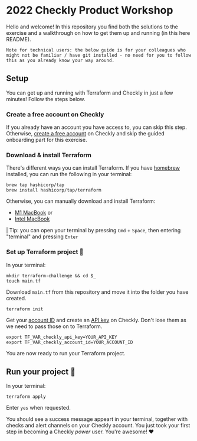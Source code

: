 # 2022 Checkly Product Workshop 

Hello and welcome! In this repository you find both the solutions to the exercise and a walkthrough on how to get them up and running (in this here README).

`
Note for technical users: the below guide is for your colleagues who might not be familiar / have git installed - no need for you to follow this as you already know your way around.
`

## Setup

You can get up and running with Terraform and Checkly in just a few minutes! Follow the steps below.

### Create a free account on Checkly

If you already have an account you have access to, you can skip this step. Otherwise, [create a free account](https://app.checklyhq.com/signup) on Checkly and skip the guided onboarding part for this exercise.

### Download & install Terraform

There's different ways you can install Terraform.
If you have [homebrew](https://brew.sh/) installed, you can run the following in your terminal:

```
brew tap hashicorp/tap
brew install hashicorp/tap/terraform
```

Otherwise, you can manually download and install Terraform:

* [M1 MacBook](https://releases.hashicorp.com/terraform/1.3.1/terraform_1.3.1_darwin_arm64.zip) or
* [Intel MacBook](https://releases.hashicorp.com/terraform/1.3.1/terraform_1.3.1_darwin_amd64.zip)

| Tip: you can open your terminal by pressing `Cmd` + `Space`, then entering "terminal" and pressing `Enter`

### Set up Terraform project :flight_departure:	

In your terminal:

```
mkdir terraform-challenge && cd $_
touch main.tf
```

Download `main.tf` from this repository and move it into the folder you have created.

```
terraform init
```

Get your [account ID](https://app.checklyhq.com/settings/account/general) and create an [API key](https://app.checklyhq.com/settings/user/api-keys) on Checkly. Don't lose them as we need to pass those on to Terraform.

```
export TF_VAR_checkly_api_key=YOUR_API_KEY
export TF_VAR_checkly_account_id=YOUR_ACCOUNT_ID
```

You are now ready to run your Terraform project.

## Run your project :rocket:

In your terminal:

```
terraform apply
```

Enter `yes` when requested.

You should see a success message appeart in your terminal, together with checks and alert channels on your Checkly account. You just took your first step in becoming a Checkly _power_ user. You're awesome! :heart: